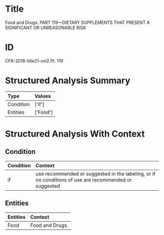 # Title

 Food and Drugs. PART 119—DIETARY SUPPLEMENTS THAT PRESENT A SIGNIFICANT OR UNREASONABLE RISK


# ID

 CFR-2018-title21-vol2.Pt. 119


# Structured Analysis Summary

| Type      | Values   |
|:----------|:---------|
| Condition | ['if']   |
| Entities  | ['Food'] |


# Structured Analysis With Context

 


## Condition

| Condition   | Context                                                                                               |
|:------------|:------------------------------------------------------------------------------------------------------|
| if          | use recommended or suggested in the labeling, or if no conditions of use are recommended or suggested |


## Entities

| Entities   | Context          |
|:-----------|:-----------------|
| Food       | Food  and Drugs. |


